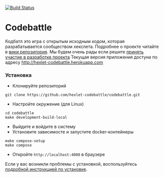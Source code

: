 [![Build Status](https://travis-ci.org/hexlet-codebattle/codebattle.svg?branch=master)](https://travis-ci.org/hexlet-codebattle/codebattle)

# Codebattle
Кодбатл это игра с открытым исходным кодом, которая разрабатывается сообществом хекслета. Подробнее о проекте читайте в [вики репозитория](https://github.com/hexlet-codebattle/codebattle/wiki). Мы будем очень рады если решите [принять участие в разработке проекта](https://github.com/hexlet-codebattle/codebattle/blob/master/CONTRIBUTING.md)
Текущая версия приложения достуна по адресу http://hexlet-codebattle.herokuapp.com

### Установка

* Клонируйте репозиторий 
```
git clone https://github.com/hexlet-codebattle/codebattle.git
```
* Настройте окружение (для Linux)
```
cd codebattle
make development-build-local
```
* Выйдите и войдите в систему
* Установите зависимосте и запустите docker-контейнеры
```
make compose-setup
make compose
```
* Откройте `http://localhost:4000` в браузере

Если у вас возникли проблемы с установкой, воспользуйтесь [подробной инструкцией по установке](https://github.com/hexlet-codebattle/codebattle/wiki/%D0%A3%D1%81%D1%82%D0%B0%D0%BD%D0%BE%D0%B2%D0%BA%D0%B0-%D0%BF%D1%80%D0%BE%D0%B5%D0%BA%D1%82%D0%B0).
